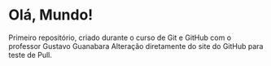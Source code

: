 # Olá, Mundo!
 Primeiro repositório, criado durante o curso de Git e GitHub com o professor Gustavo Guanabara
 Alteração diretamente do site do GitHub para teste de Pull.
